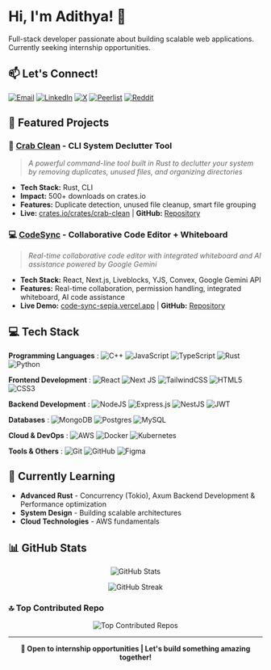# Hi, I'm Adithya! 👋

Full-stack developer passionate about building scalable web applications. Currently seeking internship opportunities.

## 📫 Let's Connect!

[![Email](https://img.shields.io/badge/Email-D14836?style=for-the-badge&logo=gmail&logoColor=white)](mailto:adithya25905@gmail.com)
[![LinkedIn](https://img.shields.io/badge/LinkedIn-%230077B5.svg?style=for-the-badge&logo=linkedin&logoColor=white)](https://www.linkedin.com/in/adithya-a-8bb28128a/)
[![X](https://img.shields.io/badge/X-black.svg?style=for-the-badge&logo=X&logoColor=white)](https://x.com/AdithyaA548097)
[![Peerlist](https://img.shields.io/badge/Peerlist-00AA45?style=for-the-badge&logo=peerlist&logoColor=white)](https://peerlist.io/glitchy_moon)
[![Reddit](https://img.shields.io/badge/Reddit-%23FF4500.svg?style=for-the-badge&logo=Reddit&logoColor=white)](https://www.reddit.com/user/Glithcy_moon_69)

## 🚀 Featured Projects

### 🦀 [Crab Clean](https://github.com/adithya-adee/crab-clean) - CLI System Declutter Tool
> *A powerful command-line tool built in Rust to declutter your system by removing duplicates, unused files, and organizing directories*
- **Tech Stack:** Rust, CLI
- **Impact:** 500+ downloads on crates.io
- **Features:** Duplicate detection, unused file cleanup, smart file grouping
- **Live:** [crates.io/crates/crab-clean](https://crates.io/crates/crab-clean) | **GitHub:** [Repository](https://github.com/adithya-adee/crab-clean)

### 💻 [CodeSync](https://code-sync-sepia.vercel.app) - Collaborative Code Editor + Whiteboard
> *Real-time collaborative code editor with integrated whiteboard and AI assistance powered by Google Gemini*
- **Tech Stack:** React, Next.js, Liveblocks, YJS, Convex, Google Gemini API
- **Features:** Real-time collaboration, permission handling, integrated whiteboard, AI code assistance
- **Live Demo:** [code-sync-sepia.vercel.app](https://code-sync-sepia.vercel.app) | **GitHub:** [Repository](https://github.com/devgambo/CodeSync)

## 💻 Tech Stack

**Programming Languages** :
![C++](https://img.shields.io/badge/c++-%2300599C.svg?style=flat&logo=c%2B%2B&logoColor=white)
![JavaScript](https://img.shields.io/badge/javascript-%23323330.svg?style=flat&logo=javascript&logoColor=%23F7DF1E)
![TypeScript](https://img.shields.io/badge/typescript-%23007ACC.svg?style=flat&logo=typescript&logoColor=white)
![Rust](https://img.shields.io/badge/rust-%23000000.svg?style=flat&logo=rust&logoColor=white)
![Python](https://img.shields.io/badge/python-3670A0?style=flat&logo=python&logoColor=ffdd54)

**Frontend Development** :
![React](https://img.shields.io/badge/react-%2320232a.svg?style=flat&logo=react&logoColor=%2361DAFB)
![Next JS](https://img.shields.io/badge/Next-black?style=flat&logo=next.js&logoColor=white)
![TailwindCSS](https://img.shields.io/badge/tailwindcss-%2338B2AC.svg?style=flat&logo=tailwind-css&logoColor=white)
![HTML5](https://img.shields.io/badge/html5-%23E34F26.svg?style=flat&logo=html5&logoColor=white)
![CSS3](https://img.shields.io/badge/css3-%231572B6.svg?style=flat&logo=css3&logoColor=white)

**Backend Development** :
![NodeJS](https://img.shields.io/badge/node.js-6DA55F?style=flat&logo=node.js&logoColor=white)
![Express.js](https://img.shields.io/badge/express.js-%23404d59.svg?style=flat&logo=express&logoColor=%2361DAFB)
![NestJS](https://img.shields.io/badge/nestjs-%23E0234E.svg?style=flat&logo=nestjs&logoColor=white)
![JWT](https://img.shields.io/badge/JWT-black?style=flat&logo=JSON%20web%20tokens)

**Databases** :
![MongoDB](https://img.shields.io/badge/MongoDB-%234ea94b.svg?style=flat&logo=mongodb&logoColor=white)
![Postgres](https://img.shields.io/badge/postgres-%23316192.svg?style=flat&logo=postgresql&logoColor=white)
![MySQL](https://img.shields.io/badge/mysql-4479A1.svg?style=flat&logo=mysql&logoColor=white)

**Cloud & DevOps** :
![AWS](https://img.shields.io/badge/AWS-%23FF9900.svg?style=flat&logo=amazon-aws&logoColor=white)
![Docker](https://img.shields.io/badge/docker-%230db7ed.svg?style=flat&logo=docker&logoColor=white)
![Kubernetes](https://img.shields.io/badge/kubernetes-%23326ce5.svg?style=flat&logo=kubernetes&logoColor=white)

**Tools & Others** :
![Git](https://img.shields.io/badge/git-%23F05033.svg?style=flat&logo=git&logoColor=white)
![GitHub](https://img.shields.io/badge/github-%23121011.svg?style=flat&logo=github&logoColor=white)
![Figma](https://img.shields.io/badge/figma-%23F24E1E.svg?style=flat&logo=figma&logoColor=white)

## 🌱 Currently Learning
- **Advanced Rust** - Concurrency (Tokio), Axum Backend Development & Performance optimization
- **System Design** - Building scalable architectures
- **Cloud Technologies** - AWS fundamentals  

## 📊 GitHub Stats

<div align="center">

![GitHub Stats](https://github-readme-stats.vercel.app/api?username=adithya-adee&theme=dark&hide_border=false&include_all_commits=false&count_private=true)

![GitHub Streak](https://nirzak-streak-stats.vercel.app/?user=adithya-adee&theme=dark&hide_border=false)

</div>

### 🔝 Top Contributed Repo
<div align="center">
  
![Top Contributed Repos](https://github-contributor-stats.vercel.app/api?username=adithya-adee&limit=5&theme=dark&combine_all_yearly_contributions=true)

</div>

---

<div align="center">

**🚀 Open to internship opportunities | Let's build something amazing together!**

</div>
